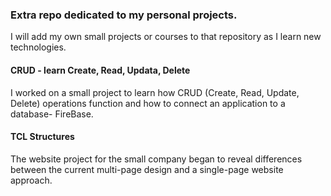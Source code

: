 ### Extra repo dedicated to my personal projects.

I will add my own small projects or courses to that repository as I learn new technologies.

#### CRUD - learn Create, Read, Updata, Delete

I worked on a small project to learn how CRUD (Create, Read, Update, Delete) operations function and how to connect an application to a database- FireBase.

#### TCL Structures

The website project for the small company began to reveal differences between the current multi-page design and a single-page website approach.
